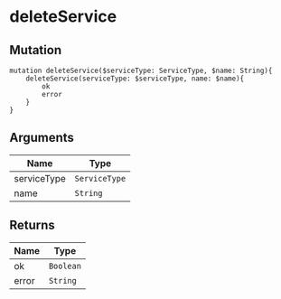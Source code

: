 # deleteService

## Mutation

```
mutation deleteService($serviceType: ServiceType, $name: String){
    deleteService(serviceType: $serviceType, name: $name){
        ok
        error
    }
}
```

## Arguments

Name | Type
---- | ---- 
serviceType | `ServiceType`
name | `String`

## Returns

Name | Type
---- | ----
ok | `Boolean`
error | `String`
